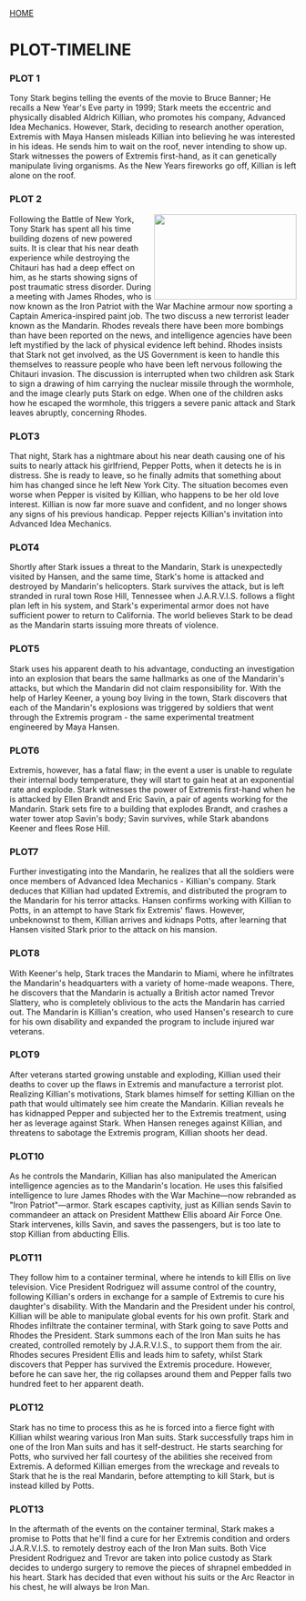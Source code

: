 [HOME](https://trekshcool.github.io/Ironman3/index)
# PLOT-TIMELINE

### PLOT 1
Tony Stark begins telling the events of the movie to Bruce Banner; He recalls a New Year's Eve party in 1999; Stark meets the eccentric and physically disabled Aldrich Killian, who promotes his company, Advanced Idea Mechanics. However, Stark, deciding to research another operation, Extremis with Maya Hansen misleads Killian into believing he was interested in his ideas. He sends him to wait on the roof, never intending to show up. Stark witnesses the powers of Extremis first-hand, as it can genetically manipulate living organisms. As the New Years fireworks go off, Killian is left alone on the roof.

### PLOT 2
<img align="right" width="250" height="150" src="https://raw.githubusercontent.com/trekshcool/Ironman3/master/Image/plot2.png">
Following the Battle of New York, Tony Stark has spent all his time building dozens of new powered suits. It is clear that his near death experience while destroying the Chitauri has had a deep effect on him, as he starts showing signs of post traumatic stress disorder. During a meeting with James Rhodes, who is now known as the Iron Patriot with the War Machine armour now sporting a Captain America-inspired paint job. The two discuss a new terrorist leader known as the Mandarin. Rhodes reveals there have been more bombings than have been reported on the news, and intelligence agencies have been left mystified by the lack of physical evidence left behind. Rhodes insists that Stark not get involved, as the US Government is keen to handle this themselves to reassure people who have been left nervous following the Chitauri invasion. The discussion is interrupted when two children ask Stark to sign a drawing of him carrying the nuclear missile through the wormhole, and the image clearly puts Stark on edge. When one of the children asks how he escaped the wormhole, this triggers a severe panic attack and Stark leaves abruptly, concerning Rhodes. 

### PLOT3
That night, Stark has a nightmare about his near death causing one of his suits to nearly attack his girlfriend, Pepper Potts, when it detects he is in distress. She is ready to leave, so he finally admits that something about him has changed since he left New York City. The situation becomes even worse when Pepper is visited by Killian, who happens to be her old love interest. Killian is now far more suave and confident, and no longer shows any signs of his previous handicap. Pepper rejects Killian's invitation into Advanced Idea Mechanics.

### PLOT4
Shortly after Stark issues a threat to the Mandarin, Stark is unexpectedly visited by Hansen, and the same time, Stark's home is attacked and destroyed by Mandarin's helicopters. Stark survives the attack, but is left stranded in rural town Rose Hill, Tennessee when J.A.R.V.I.S. follows a flight plan left in his system, and Stark's experimental armor does not have sufficient power to return to California. The world believes Stark to be dead as the Mandarin starts issuing more threats of violence.

### PLOT5
Stark uses his apparent death to his advantage, conducting an investigation into an explosion that bears the same hallmarks as one of the Mandarin's attacks, but which the Mandarin did not claim responsibility for. With the help of Harley Keener, a young boy living in the town, Stark discovers that each of the Mandarin's explosions was triggered by soldiers that went through the Extremis program - the same experimental treatment engineered by Maya Hansen.

### PLOT6
Extremis, however, has a fatal flaw; in the event a user is unable to regulate their internal body temperature, they will start to gain heat at an exponential rate and explode. Stark witnesses the power of Extremis first-hand when he is attacked by Ellen Brandt and Eric Savin, a pair of agents working for the Mandarin. Stark sets fire to a building that explodes Brandt, and crashes a water tower atop Savin's body; Savin survives, while Stark abandons Keener and flees Rose Hill.

### PLOT7
Further investigating into the Mandarin, he realizes that all the soldiers were once members of Advanced Idea Mechanics - Killian's company. Stark deduces that Killian had updated Extremis, and distributed the program to the Mandarin for his terror attacks. Hansen confirms working with Killian to Potts, in an attempt to have Stark fix Extremis' flaws. However, unbeknownst to them, Killian arrives and kidnaps Potts, after learning that Hansen visited Stark prior to the attack on his mansion.

### PLOT8 
With Keener's help, Stark traces the Mandarin to Miami, where he infiltrates the Mandarin's headquarters with a variety of home-made weapons. There, he discovers that the Mandarin is actually a British actor named Trevor Slattery, who is completely oblivious to the acts the Mandarin has carried out. The Mandarin is Killian's creation, who used Hansen's research to cure for his own disability and expanded the program to include injured war veterans.

### PLOT9
After veterans started growing unstable and exploding, Killian used their deaths to cover up the flaws in Extremis and manufacture a terrorist plot. Realizing Killian's motivations, Stark blames himself for setting Killian on the path that would ultimately see him create the Mandarin. Killian reveals he has kidnapped Pepper and subjected her to the Extremis treatment, using her as leverage against Stark. When Hansen reneges against Killian, and threatens to sabotage the Extremis program, Killian shoots her dead.

### PLOT10
As he controls the Mandarin, Killian has also manipulated the American intelligence agencies as to the Mandarin's location. He uses this falsified intelligence to lure James Rhodes with the War Machine—now rebranded as "Iron Patriot"—armor. Stark escapes captivity, just as Killian sends Savin to commandeer an attack on President Matthew Ellis aboard Air Force One. Stark intervenes, kills Savin, and saves the passengers, but is too late to stop Killian from abducting Ellis.

### PLOT11
They follow him to a container terminal, where he intends to kill Ellis on live television. Vice President Rodriguez will assume control of the country, following Killian's orders in exchange for a sample of Extremis to cure his daughter's disability. With the Mandarin and the President under his control, Killian will be able to manipulate global events for his own profit. Stark and Rhodes infiltrate the container terminal, with Stark going to save Potts and Rhodes the President. Stark summons each of the Iron Man suits he has created, controlled remotely by J.A.R.V.I.S., to support them from the air. Rhodes secures President Ellis and leads him to safety, whilst Stark discovers that Pepper has survived the Extremis procedure. However, before he can save her, the rig collapses around them and Pepper falls two hundred feet to her apparent death.

### PLOT12
Stark has no time to process this as he is forced into a fierce fight with Killian whilst wearing various Iron Man suits. Stark successfully traps him in one of the Iron Man suits and has it self-destruct. He starts searching for Potts, who survived her fall courtesy of the abilities she received from Extremis. A deformed Killian emerges from the wreckage and reveals to Stark that he is the real Mandarin, before attempting to kill Stark, but is instead killed by Potts.

### PLOT13
In the aftermath of the events on the container terminal, Stark makes a promise to Potts that he'll find a cure for her Extremis condition and orders J.A.R.V.I.S. to remotely destroy each of the Iron Man suits. Both Vice President Rodriguez and Trevor are taken into police custody as Stark decides to undergo surgery to remove the pieces of shrapnel embedded in his heart. Stark has decided that even without his suits or the Arc Reactor in his chest, he will always be Iron Man.


